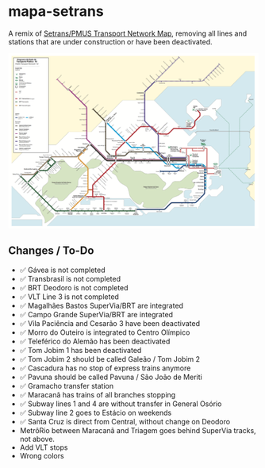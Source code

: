 # mapa-setrans
A remix of [Setrans/PMUS Transport Network Map](http://www.rio.rj.gov.br/web/pmus/mapa-da-rede-de-transportes), removing all lines and stations that are under construction or have been deactivated.

![Original Setrans map](setrans-map.png)

## Changes / To-Do

- ✅ Gávea is not completed
- ✅ Transbrasil is not completed
- ✅ BRT Deodoro is not completed
- ✅ VLT Line 3 is not completed
- ✅ Magalhães Bastos SuperVia/BRT are integrated
- ✅ Campo Grande SuperVia/BRT are integrated
- ✅ Vila Paciência and Cesarão 3 have been deactivated
- ✅ Morro do Outeiro is integrated to Centro Olímpico
- ✅ Teleférico do Alemão has been deactivated
- ✅ Tom Jobim 1 has been deactivated
- ✅ Tom Jobim 2 should be called Galeão / Tom Jobim 2
- ✅ Cascadura has no stop of express trains anymore
- ✅ Pavuna should be called Pavuna / São João de Meriti
- ✅ Gramacho transfer station
- ✅ Maracanã has trains of all branches stopping
- ✅ Subway lines 1 and 4 are without transfer in General Osório
- ✅ Subway line 2 goes to Estácio on weekends
- ✅ Santa Cruz is direct from Central, without change on Deodoro
- MetrôRio between Maracanã and Triagem goes behind SuperVia tracks, not above.
- Add VLT stops
- Wrong colors
